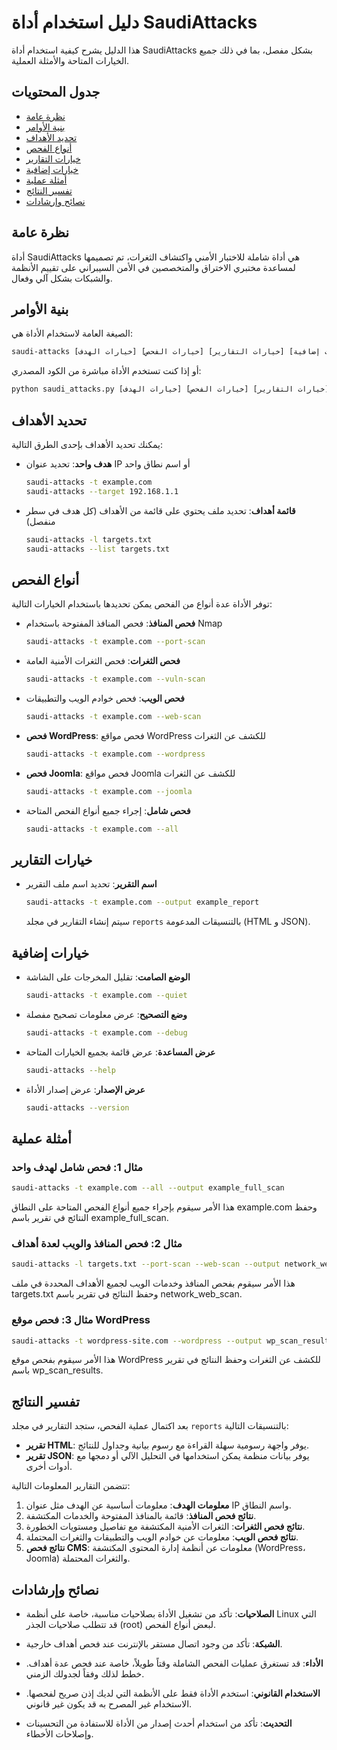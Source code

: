 # دليل استخدام أداة SaudiAttacks

هذا الدليل يشرح كيفية استخدام أداة SaudiAttacks بشكل مفصل، بما في ذلك جميع الخيارات المتاحة والأمثلة العملية.

## جدول المحتويات

- [نظرة عامة](#نظرة-عامة)
- [بنية الأوامر](#بنية-الأوامر)
- [تحديد الأهداف](#تحديد-الأهداف)
- [أنواع الفحص](#أنواع-الفحص)
- [خيارات التقارير](#خيارات-التقارير)
- [خيارات إضافية](#خيارات-إضافية)
- [أمثلة عملية](#أمثلة-عملية)
- [تفسير النتائج](#تفسير-النتائج)
- [نصائح وإرشادات](#نصائح-وإرشادات)

## نظرة عامة

أداة SaudiAttacks هي أداة شاملة للاختبار الأمني واكتشاف الثغرات، تم تصميمها لمساعدة مختبري الاختراق والمتخصصين في الأمن السيبراني على تقييم الأنظمة والشبكات بشكل آلي وفعال.

## بنية الأوامر

الصيغة العامة لاستخدام الأداة هي:

```bash
saudi-attacks [خيارات الهدف] [خيارات الفحص] [خيارات التقارير] [خيارات إضافية]
```

أو إذا كنت تستخدم الأداة مباشرة من الكود المصدري:

```bash
python saudi_attacks.py [خيارات الهدف] [خيارات الفحص] [خيارات التقارير] [خيارات إضافية]
```

## تحديد الأهداف

يمكنك تحديد الأهداف بإحدى الطرق التالية:

- **هدف واحد**: تحديد عنوان IP أو اسم نطاق واحد
  ```bash
  saudi-attacks -t example.com
  saudi-attacks --target 192.168.1.1
  ```

- **قائمة أهداف**: تحديد ملف يحتوي على قائمة من الأهداف (كل هدف في سطر منفصل)
  ```bash
  saudi-attacks -l targets.txt
  saudi-attacks --list targets.txt
  ```

## أنواع الفحص

توفر الأداة عدة أنواع من الفحص يمكن تحديدها باستخدام الخيارات التالية:

- **فحص المنافذ**: فحص المنافذ المفتوحة باستخدام Nmap
  ```bash
  saudi-attacks -t example.com --port-scan
  ```

- **فحص الثغرات**: فحص الثغرات الأمنية العامة
  ```bash
  saudi-attacks -t example.com --vuln-scan
  ```

- **فحص الويب**: فحص خوادم الويب والتطبيقات
  ```bash
  saudi-attacks -t example.com --web-scan
  ```

- **فحص WordPress**: فحص مواقع WordPress للكشف عن الثغرات
  ```bash
  saudi-attacks -t example.com --wordpress
  ```

- **فحص Joomla**: فحص مواقع Joomla للكشف عن الثغرات
  ```bash
  saudi-attacks -t example.com --joomla
  ```

- **فحص شامل**: إجراء جميع أنواع الفحص المتاحة
  ```bash
  saudi-attacks -t example.com --all
  ```

## خيارات التقارير

- **اسم التقرير**: تحديد اسم ملف التقرير
  ```bash
  saudi-attacks -t example.com --output example_report
  ```
  سيتم إنشاء التقارير في مجلد `reports` بالتنسيقات المدعومة (HTML و JSON).

## خيارات إضافية

- **الوضع الصامت**: تقليل المخرجات على الشاشة
  ```bash
  saudi-attacks -t example.com --quiet
  ```

- **وضع التصحيح**: عرض معلومات تصحيح مفصلة
  ```bash
  saudi-attacks -t example.com --debug
  ```

- **عرض المساعدة**: عرض قائمة بجميع الخيارات المتاحة
  ```bash
  saudi-attacks --help
  ```

- **عرض الإصدار**: عرض إصدار الأداة
  ```bash
  saudi-attacks --version
  ```

## أمثلة عملية

### مثال 1: فحص شامل لهدف واحد

```bash
saudi-attacks -t example.com --all --output example_full_scan
```

هذا الأمر سيقوم بإجراء جميع أنواع الفحص المتاحة على النطاق example.com وحفظ النتائج في تقرير باسم example_full_scan.

### مثال 2: فحص المنافذ والويب لعدة أهداف

```bash
saudi-attacks -l targets.txt --port-scan --web-scan --output network_web_scan
```

هذا الأمر سيقوم بفحص المنافذ وخدمات الويب لجميع الأهداف المحددة في ملف targets.txt وحفظ النتائج في تقرير باسم network_web_scan.

### مثال 3: فحص موقع WordPress

```bash
saudi-attacks -t wordpress-site.com --wordpress --output wp_scan_results
```

هذا الأمر سيقوم بفحص موقع WordPress للكشف عن الثغرات وحفظ النتائج في تقرير باسم wp_scan_results.

## تفسير النتائج

بعد اكتمال عملية الفحص، ستجد التقارير في مجلد `reports` بالتنسيقات التالية:

- **تقرير HTML**: يوفر واجهة رسومية سهلة القراءة مع رسوم بيانية وجداول للنتائج.
- **تقرير JSON**: يوفر بيانات منظمة يمكن استخدامها في التحليل الآلي أو دمجها مع أدوات أخرى.

تتضمن التقارير المعلومات التالية:

1. **معلومات الهدف**: معلومات أساسية عن الهدف مثل عنوان IP واسم النطاق.
2. **نتائج فحص المنافذ**: قائمة بالمنافذ المفتوحة والخدمات المكتشفة.
3. **نتائج فحص الثغرات**: الثغرات الأمنية المكتشفة مع تفاصيل ومستويات الخطورة.
4. **نتائج فحص الويب**: معلومات عن خوادم الويب والتطبيقات والثغرات المحتملة.
5. **نتائج فحص CMS**: معلومات عن أنظمة إدارة المحتوى المكتشفة (WordPress، Joomla) والثغرات المحتملة.

## نصائح وإرشادات

- **الصلاحيات**: تأكد من تشغيل الأداة بصلاحيات مناسبة، خاصة على أنظمة Linux التي قد تتطلب صلاحيات الجذر (root) لبعض أنواع الفحص.

- **الشبكة**: تأكد من وجود اتصال مستقر بالإنترنت عند فحص أهداف خارجية.

- **الأداء**: قد تستغرق عمليات الفحص الشاملة وقتاً طويلاً، خاصة عند فحص عدة أهداف. خطط لذلك وفقاً لجدولك الزمني.

- **الاستخدام القانوني**: استخدم الأداة فقط على الأنظمة التي لديك إذن صريح لفحصها. الاستخدام غير المصرح به قد يكون غير قانوني.

- **التحديث**: تأكد من استخدام أحدث إصدار من الأداة للاستفادة من التحسينات وإصلاحات الأخطاء.